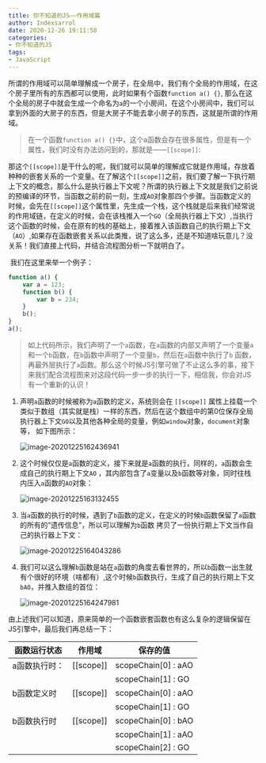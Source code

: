 ```yaml
---
title: 你不知道的JS——作用域篇
author: Indexsarrol
date: 2020-12-26 19:11:58
categories: 
- 你不知道的JS
tags:
- JavaScript
---
```


​		所谓的作用域可以简单理解成一个房子，在全局中，我们有个全局的作用域，在这个房子里所有的东西都可以使用，此时如果有个函数`function a() {}`, 那么在这个全局的房子中就会生成一个命名为`a`的一个小房间，在这个小房间中，我们可以拿到外面的大房子的东西，但是大房子不能去拿小房子的东西，这就是所谓的作用域。

> ​		在一个函数`function a() {}`中，这个a函数会存在很多属性，但是有一个属性，我们时没有办法访问到的，那就是——`[[scope]]`:
>
<!-- more -->

​		那这个`[[scope]]`是干什么的呢，我们就可以简单的理解成它就是作用域，存放着种种的嵌套关系的一个变量。在了解这个`[[scope]]`之前，我们要了解一下执行期上下文的概念，那么什么是执行器上下文呢？所谓的执行器上下文就是我们之前说的预编译的环节，当函数之前的前一刻，生成`AO`对象那四个步骤。当函数定义的时候，会先在`[[scope]]`这个属性里，先生成一个栈，这个栈就是后来我们经常说的作用域链，在定义的时候，会在该栈推入一个`GO`（全局执行器上下文）,当执行这个函数的时候，会在原有的栈的基础上，接着推入该函数自己的执行期上下文（`AO`）,如果存在函数嵌套关系以此类推，说了这么多，还是不知道啥玩意儿？没关系！我们直接上代码，并结合流程图分析一下就明白了。

​		我们在这里来举一个例子：

```js
function a() {
    var a = 123;
    function b() {
        var b = 234;    
    }
    b();
}
a();
```

>如上代码所示，我们声明了一个`a`函数，在`a`函数的内部又声明了一个变量`a`和一个`b`函数，在`b`函数中声明了一个变量`b`，然后在`a`函数中执行了`b` 函数，再最外层执行了`a`函数。那么这个时候JS引擎可做了不止这么多的事，接下来我们配合流程图来对这段代码一步一步的执行一下，相信我，你会对JS有一个重新的认识！

1. 声明`a`函数的时候被称为`a`函数的定义，系统则会在 `[[scope]]` 属性上挂载一个类似于数组（其实就是栈）一样的东西，然后在这个数组中的第0位保存全局执行器上下文`GO`以及其他各种全局的变量，例如`window`对象，`document`对象等， 如下图所示：

   ![image-20201225162436941](https://cdn.jsdelivr.net/gh/Indexsarrol/image/blogs/a-Defined.png)

2. 这个时候仅仅是`a`函数的定义，接下来就是`a`函数的执行，同样的，`a`函数会生成自己的执行期上下文`AO` ，其内部包含了`a`变量以及`b`函数等对象，同时往栈内压入`a`函数的`AO`对象：

   ![image-20201225163132455](https://cdn.jsdelivr.net/gh/Indexsarrol/image/blogs/a-Run.png)

3. 当`a`函数的执行的时候，遇到了`b`函数的定义，在定义的时候`b`函数保留了`a`函数的所有的“遗传信息”，所以可以理解为`b`函数 拷贝了一份执行期上下文当作自己的执行器上下文：

   ![image-20201225164043286](https://cdn.jsdelivr.net/gh/Indexsarrol/image/blogs/b-Defined.png)

4. 我们可以这么理解`b`函数是站在`a`函数的角度去看世界的，所以`b`函数一出生就有个很好的环境（啥都有）,这个时候`b`函数执行，生成了自己的执行期上下文`bAO`，并推入数组的首位：

   ![image-20201225164247981](https://cdn.jsdelivr.net/gh/Indexsarrol/image/blogs/b-Run.png)

由上述我们可以知道，原来简单的一个函数嵌套函数也有这么复杂的逻辑保留在JS引擎中，最后我们再总结一下：

| 函数运行状态  | 作用域    | 保存的值            |
| ------------- | --------- | ------------------- |
| a函数执行时： | [[scope]] | scopeChain[0] : aAO |
|               |           | scopeChain[1] : GO  |
| b函数定义时   | [[scope]] | scopeChain[0] : aAO |
|               |           | scopeChain[1] : GO  |
| b函数执行时   | [[scope]] | scopeChain[0] : bAO |
|               |           | scopeChain[1] : aAO |
|               |           | scopeChain[2] : GO  |


